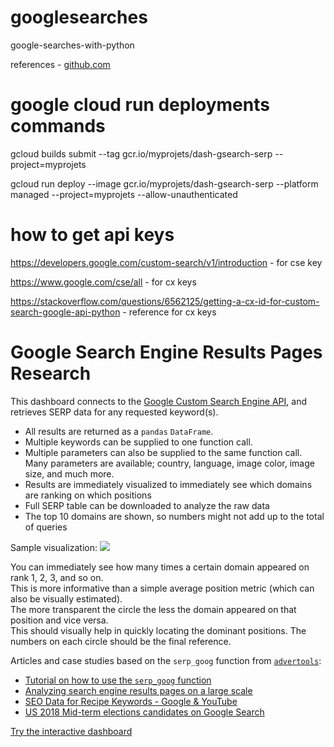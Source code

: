 # googlesearches
google-searches-with-python

references - [github.com](https://github.com/rabiyulfahimhasim786/google-SERP-tool)

# google cloud run deployments commands 

gcloud builds submit --tag gcr.io/myprojets/dash-gsearch-serp --project=myprojets

gcloud run deploy --image gcr.io/myprojets/dash-gsearch-serp --platform managed 
--project=myprojets --allow-unauthenticated

# how to get api keys

https://developers.google.com/custom-search/v1/introduction - for cse key

https://www.google.com/cse/all - for cx keys
 
https://stackoverflow.com/questions/6562125/getting-a-cx-id-for-custom-search-google-api-python - reference for cx keys

# Google Search Engine Results Pages Research

This dashboard connects to the [Google Custom Search Engine API](https://developers.google.com/custom-search/v1/cse/list), and retrieves SERP data for any requested keyword(s).  

* All results are returned as a `pandas` `DataFrame`.
* Multiple keywords can be supplied to one function call.
* Multiple parameters can also be supplied to the same function call. Many parameters are available; country, language, image color, image size, and much more. 
* Results are immediately visualized to immediately see which domains are ranking on which positions
* Full SERP table can be downloaded to analyze the raw data
* The top 10 domains are shown, so numbers might not add up to the total of queries

Sample visualization:
![](serp_viz.png)

You can immediately see how many times a certain domain appeared on rank 1, 2, 3, and so on.  
This is more informative than a simple average position metric (which can also be visually estimated).  
The more transparent the circle the less the domain appeared on that position and vice versa.  
This should visually help in quickly locating the dominant positions. The numbers on each circle should be the final reference.  

Articles and case studies based on the `serp_goog` function from [`advertools`](https://github.com/eliasdabbas/advertools):

* [Tutorial on how to use the `serp_goog` function](https://www.kaggle.com/eliasdabbas/search-engine-results-pages-serps-research)
* [Analyzing search engine results pages on a large scale](https://www.semrush.com/blog/analyzing-search-engine-results-pages/)
* [SEO Data for Recipe Keywords - Google & YouTube](https://www.kaggle.com/eliasdabbas/recipes-keywords-ranking-on-google-and-youtube)
* [US 2018 Mid-term elections candidates on Google Search](https://www.kaggle.com/eliasdabbas/us-midterm-elections-2018-on-google-search)


[Try the interactive dashboard](https://www.dashboardom.com/google-serp)

